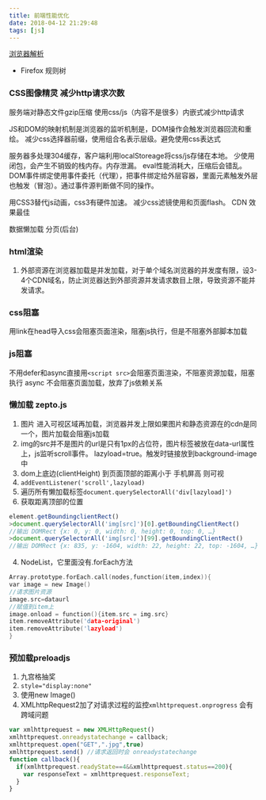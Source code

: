 ```yaml
---
title: 前端性能优化
date: 2018-04-12 21:29:48
tags: [js]
---
```

[浏览器解析](https://www.html5rocks.com/zh/tutorials/internals/howbrowserswork/)
- Firefox 规则树

### CSS图像精灵 减少http请求次数

服务端对静态文件gzip压缩
使用css/js（内容不是很多）内嵌式减少http请求

JS和DOM的映射机制是浏览器的监听机制是，DOM操作会触发浏览器回流和重绘。
减少css选择器前缀，使用组合名表示层级。避免使用css表达式

服务器多处理304缓存，客户端利用localStoreage将css/js存储在本地。
少使用闭包，会产生不销毁的栈内存。内存泄漏。
eval性能消耗大，压缩后会错乱。
DOM事件绑定使用事件委托（代理），把事件绑定给外层容器，里面元素触发外层也触发（冒泡）。通过事件源判断做不同的操作。

用CSS3替代js动画，css3有硬件加速。
减少css滤镜使用和页面flash。
 CDN 效果最佳

数据懒加载 分页(后台)

### html渲染
1. 外部资源在浏览器加载是并发加载，对于单个域名浏览器的并发度有限，设3-4个CDN域名，防止浏览器达到外部资源并发请求数目上限，导致资源不能并发请求。

### css阻塞
用link在head导入css会阻塞页面渲染，阻塞js执行，但是不阻塞外部脚本加载

### js阻塞
不用defer和async直接用`<script src>`会阻塞页面渲染，不阻塞资源加载，阻塞执行
async 不会阻塞页面加载，放弃了js依赖关系

### 懒加载 zepto.js
1. 图片 进入可视区域再加载，浏览器并发上限如果图片和静态资源在的cdn是同一个，图片加载会阻塞js加载
2. img的src并不是图片的url是只有1px的占位符，图片标签被放在data-url属性上，js监听scroll事件。 lazyload=true。触发时链接放到background-image中
3.  dom上底边(clientHeight) 到页面顶部的距离小于 手机屏高 则可视
  1. `addEventListener('scroll',lazyload)` 
  2. 遍历所有懒加载标签`document.querySelectorAll('div[lazyload]')`
  3. 获取距离顶部的位置
  ```js
  element.getBoundingclientRect()
  >document.querySelectorAll('img[src]')[0].getBoundingClientRect()
  //输出 DOMRect {x: 0, y: 0, width: 0, height: 0, top: 0, …}
  >document.querySelectorAll('img[src]')[99].getBoundingClientRect()
  //输出 DOMRect {x: 835, y: -1604, width: 22, height: 22, top: -1604, …}
  ```
  4. NodeList，它里面没有.forEach方法
  ```c
  Array.prototype.forEach.call(nodes,function(item,index)){
  var image = new Image()
  //请求图片资源
  image.src=dataurl
  //赋值到item上
  image.onload = function(){item.src = img.src}
  item.removeAttribute('data-original')
  item.removeAttribute('lazyload')
  }
  ```

### 预加载preloadjs
1. 九宫格抽奖
2. `style="display:none"`
3. 使用new Image()
4. XMLhttpRequest2加了对请求过程的监控`xmlhttprequest.onprogress` 会有跨域问题
```js
var xmlhttprequest = new XMLHttpRequest()
xmlhttprequest.onreadystatechange = callback;
xmlhttprequest.open("GET",".jpg",true)
xmlhttprequest.send() //请求返回时会 onreadystatechange
function callback(){
  if(xmlhttprequest.readyState==4&&xmlhttprequest.status==200){
    var responseText = xmlhttprequest.responseText;
  }
}
```
